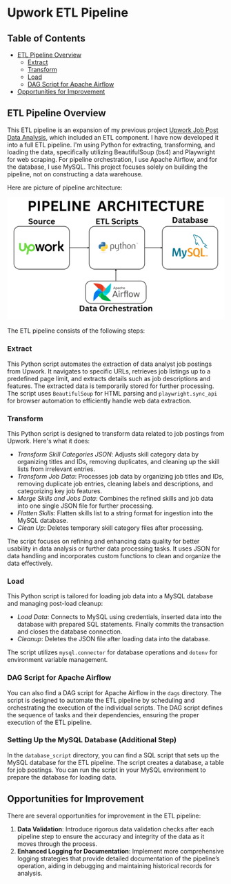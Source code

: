 # Upwork ETL Pipeline

## Table of Contents

- [ETL Pipeline Overview](#etl-pipeline-overview)
  - [Extract](#extract)
  - [Transform](#transform)
  - [Load](#load)
  - [DAG Script for Apache Airflow](#dag-script-for-apache-airflow)
- [Opportunities for Improvement](#opportunities-for-improvement)

## ETL Pipeline Overview

This ETL pipeline is an expansion of my previous project [Upwork Job Post Data Analysis](https://github.com/raufh10/Upwork_Job_Data_Analysis), which included an ETL component. I have now developed it into a full ETL pipeline. I'm using Python for extracting, transforming, and loading the data, specifically utilizing BeautifulSoup (bs4) and Playwright for web scraping. For pipeline orchestration, I use Apache Airflow, and for the database, I use MySQL. This project focuses solely on building the pipeline, not on constructing a data warehouse.

Here are picture of pipeline architecture:

![ETL Pipeline Architecture](images/etl_pipeline_architecture.png)

The ETL pipeline consists of the following steps:

### Extract

This Python script automates the extraction of data analyst job postings from Upwork. It navigates to specific URLs, retrieves job listings up to a predefined page limit, and extracts details such as job descriptions and features. The extracted data is temporarily stored for further processing. The script uses `BeautifulSoup` for HTML parsing and `playwright.sync_api` for browser automation to efficiently handle web data extraction.

### Transform

This Python script is designed to transform data related to job postings from Upwork. Here's what it does:

- *Transform Skill Categories JSON*: Adjusts skill category data by organizing titles and IDs, removing duplicates, and cleaning up the skill lists from irrelevant entries.
- *Transform Job Data*: Processes job data by organizing job titles and IDs, removing duplicate job entries, cleaning labels and descriptions, and categorizing key job features.
- *Merge Skills and Jobs Data*: Combines the refined skills and job data into one single JSON file for further processing.
- *Flatten Skills*: Flatten skills list to a string format for ingestion into the MySQL database.
- *Clean Up*: Deletes temporary skill category files after processing.

The script focuses on refining and enhancing data quality for better usability in data analysis or further data processing tasks. It uses JSON for data handling and incorporates custom functions to clean and organize the data effectively.

### Load

This Python script is tailored for loading job data into a MySQL database and managing post-load cleanup:

- *Load Data*: Connects to MySQL using credentials, inserted data into the database with prepared SQL statements. Finally commits the transaction and closes the database connection.
- *Cleanup*: Deletes the JSON file after loading data into the database.

The script utilizes `mysql.connector` for database operations and `dotenv` for environment variable management.

### DAG Script for Apache Airflow

You can also find a DAG script for Apache Airflow in the `dags` directory. The script is designed to automate the ETL pipeline by scheduling and orchestrating the execution of the individual scripts. The DAG script defines the sequence of tasks and their dependencies, ensuring the proper execution of the ETL pipeline.

### Setting Up the MySQL Database (Additional Step)

In the `database_script` directory, you can find a SQL script that sets up the MySQL database for the ETL pipeline. The script creates a database, a table for job postings. You can run the script in your MySQL environment to prepare the database for loading data.

## Opportunities for Improvement

There are several opportunities for improvement in the ETL pipeline:

1. **Data Validation**: Introduce rigorous data validation checks after each pipeline step to ensure the accuracy and integrity of the data as it moves through the process.
2. **Enhanced Logging for Documentation**: Implement more comprehensive logging strategies that provide detailed documentation of the pipeline’s operation, aiding in debugging and maintaining historical records for analysis.
